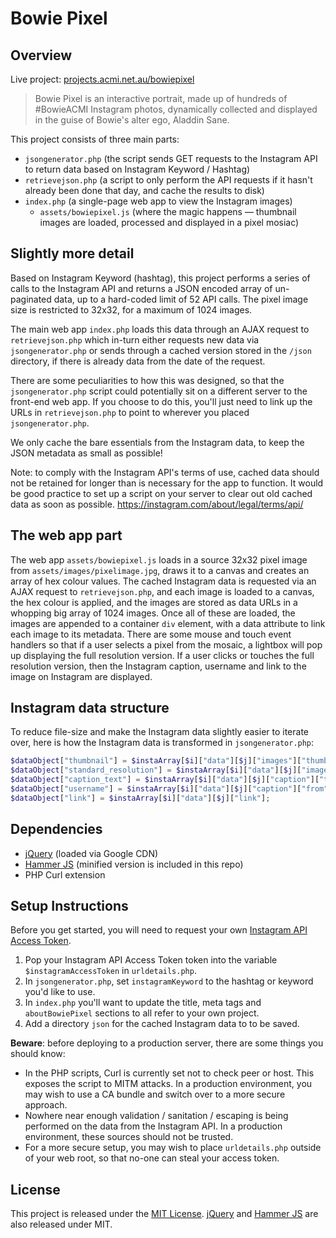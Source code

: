 # Bowie Pixel
## Overview
Live project: [projects.acmi.net.au/bowiepixel](http://projects.acmi.net.au/bowiepixel)
> Bowie Pixel is an interactive portrait, made up of hundreds of #BowieACMI Instagram photos, dynamically collected and displayed in the guise of Bowie's alter ego, Aladdin Sane.

This project consists of three main parts:
-   `jsongenerator.php` (the script sends GET requests to the Instagram API to return data based on Instagram Keyword / Hashtag)
-   `retrievejson.php` (a script to only perform the API requests if it hasn't already been done that day, and cache the results to disk)
-   `index.php` (a single-page web app to view the Instagram images)
    - `assets/bowiepixel.js` (where the magic happens — thumbnail images are loaded, processed and displayed in a pixel mosiac)

## Slightly more detail

Based on Instagram Keyword (hashtag), this project performs a series of calls to the Instagram API and returns a JSON encoded array of un-paginated data, up to a hard-coded limit of 52 API calls. The pixel image size is restricted to 32x32, for a maximum of 1024 images.

The main web app `index.php` loads this data through an AJAX request to `retrievejson.php` which in-turn either requests new data via `jsongenerator.php` or sends through a cached version stored in the `/json` directory, if there is already data from the date of the request.

There are some peculiarities to how this was designed, so that the `jsongenerator.php` script could potentially sit on a different server to the front-end web app. If you choose to do this, you'll just need to link up the URLs in `retrievejson.php` to point to wherever you placed `jsongenerator.php`.

We only cache the bare essentials from the Instagram data, to keep the JSON metadata as small as possible!

Note: to comply with the Instagram API's terms of use, cached data should not be retained for longer than is necessary for the app to function. It would be good practice to set up a script on your server to clear out old cached data as soon as possible.
https://instagram.com/about/legal/terms/api/

## The web app part
The web app `assets/bowiepixel.js` loads in a source 32x32 pixel image from `assets/images/pixelimage.jpg`, draws it to a canvas and creates an array of hex colour values. The cached Instagram data is requested via an AJAX request to `retrievejson.php`, and each image is loaded to a canvas, the hex colour is applied, and the images are stored as data URLs in a whopping big array of 1024 images. Once all of these are loaded, the images are appended to a container `div` element, with a data attribute to link each image to its metadata. There are some mouse and touch event handlers so that if a user selects a pixel from the mosaic, a lightbox will pop up displaying the full resolution version. If a user clicks or touches the full resolution version, then the Instagram caption, username and link to the image on Instagram are displayed.

## Instagram data structure

To reduce file-size and make the Instagram data slightly easier to iterate over, here is how the Instagram data is transformed in `jsongenerator.php`:
``` php
$dataObject["thumbnail"] = $instaArray[$i]["data"][$j]["images"]["thumbnail"]["url"];
$dataObject["standard_resolution"] = $instaArray[$i]["data"][$j]["images"]["standard_resolution"]["url"];
$dataObject["caption_text"] = $instaArray[$i]["data"][$j]["caption"]["text"];
$dataObject["username"] = $instaArray[$i]["data"][$j]["caption"]["from"]["username"];
$dataObject["link"] = $instaArray[$i]["data"][$j]["link"];
```
## Dependencies

-   [jQuery](https://jquery.com/) (loaded via Google CDN)
-   [Hammer JS](http://hammerjs.github.io/) (minified version is included in this repo)
-   PHP Curl extension

## Setup Instructions

Before you get started, you will need to request your own [Instagram API Access Token](https://instagram.com/developer/authentication/). 

1.  Pop your Instagram API Access Token token into the variable `$instagramAccessToken` in `urldetails.php`.
2.  In `jsongenerator.php`, set `instagramKeyword` to the hashtag or keyword you'd like to use.
3.  In `index.php` you'll want to update the title, meta tags and `aboutBowiePixel` sections to all refer to your own project.
4.	Add a directory `json` for the cached Instagram data to to be saved.

**Beware**: before deploying to a production server, there are some things you should know:
-   In the PHP scripts, Curl is currently set not to check peer or host. This exposes the script to MITM attacks. In a production environment, you may wish to use a CA bundle and switch over to a more secure approach.
-   Nowhere near enough validation / sanitation / escaping is being performed on the data from the Instagram API. In a production environment, these sources should not be trusted.
-   For a more secure setup, you may wish to place `urldetails.php` outside of your web root, so that no-one can steal your access token.

## License
This project is released under the [MIT License](https://tldrlegal.com/license/mit-license).
[jQuery](https://jquery.com/) and [Hammer JS](http://hammerjs.github.io/) are also released under  MIT.
